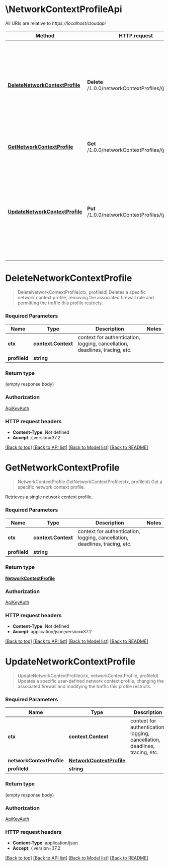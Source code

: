 # \NetworkContextProfileApi

All URIs are relative to *https://localhost/cloudapi*

Method | HTTP request | Description
------------- | ------------- | -------------
[**DeleteNetworkContextProfile**](NetworkContextProfileApi.md#DeleteNetworkContextProfile) | **Delete** /1.0.0/networkContextProfiles/{profileId} | Deletes a specific network context profile, removing the associated firewall rule and permitting the traffic this profile restricts.
[**GetNetworkContextProfile**](NetworkContextProfileApi.md#GetNetworkContextProfile) | **Get** /1.0.0/networkContextProfiles/{profileId} | Get a specific network context profile.
[**UpdateNetworkContextProfile**](NetworkContextProfileApi.md#UpdateNetworkContextProfile) | **Put** /1.0.0/networkContextProfiles/{profileId} | Updates a specific user-defined network context profile, changing the associated firewall and modifying the traffic this profile restricts.


# **DeleteNetworkContextProfile**
> DeleteNetworkContextProfile(ctx, profileId)
Deletes a specific network context profile, removing the associated firewall rule and permitting the traffic this profile restricts.

### Required Parameters

Name | Type | Description  | Notes
------------- | ------------- | ------------- | -------------
 **ctx** | **context.Context** | context for authentication, logging, cancellation, deadlines, tracing, etc.
  **profileId** | **string**|  | 

### Return type

 (empty response body)

### Authorization

[ApiKeyAuth](../README.md#ApiKeyAuth)

### HTTP request headers

 - **Content-Type**: Not defined
 - **Accept**: *_/_*;version=37.2

[[Back to top]](#) [[Back to API list]](../README.md#documentation-for-api-endpoints) [[Back to Model list]](../README.md#documentation-for-models) [[Back to README]](../README.md)

# **GetNetworkContextProfile**
> NetworkContextProfile GetNetworkContextProfile(ctx, profileId)
Get a specific network context profile.

Retrieves a single network context profile. 

### Required Parameters

Name | Type | Description  | Notes
------------- | ------------- | ------------- | -------------
 **ctx** | **context.Context** | context for authentication, logging, cancellation, deadlines, tracing, etc.
  **profileId** | **string**|  | 

### Return type

[**NetworkContextProfile**](NetworkContextProfile.md)

### Authorization

[ApiKeyAuth](../README.md#ApiKeyAuth)

### HTTP request headers

 - **Content-Type**: Not defined
 - **Accept**: application/json;version=37.2

[[Back to top]](#) [[Back to API list]](../README.md#documentation-for-api-endpoints) [[Back to Model list]](../README.md#documentation-for-models) [[Back to README]](../README.md)

# **UpdateNetworkContextProfile**
> UpdateNetworkContextProfile(ctx, networkContextProfile, profileId)
Updates a specific user-defined network context profile, changing the associated firewall and modifying the traffic this profile restricts.

### Required Parameters

Name | Type | Description  | Notes
------------- | ------------- | ------------- | -------------
 **ctx** | **context.Context** | context for authentication, logging, cancellation, deadlines, tracing, etc.
  **networkContextProfile** | [**NetworkContextProfile**](NetworkContextProfile.md)|  | 
  **profileId** | **string**|  | 

### Return type

 (empty response body)

### Authorization

[ApiKeyAuth](../README.md#ApiKeyAuth)

### HTTP request headers

 - **Content-Type**: application/json
 - **Accept**: *_/_*;version=37.2

[[Back to top]](#) [[Back to API list]](../README.md#documentation-for-api-endpoints) [[Back to Model list]](../README.md#documentation-for-models) [[Back to README]](../README.md)

